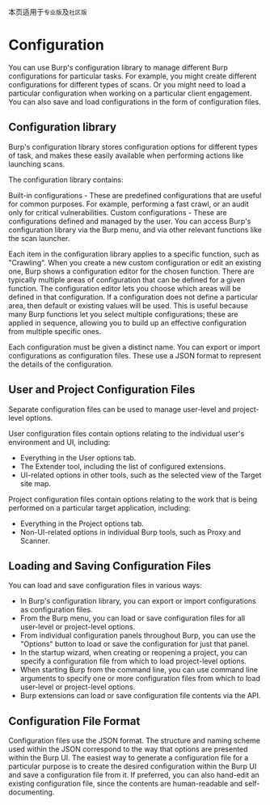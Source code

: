 本页适用于`专业版`及`社区版`

# Configuration
You can use Burp's configuration library to manage different Burp configurations for particular tasks. For example, you might create different configurations for different types of scans. Or you might need to load a particular configuration when working on a particular client engagement. You can also save and load configurations in the form of configuration files.

## Configuration library
Burp's configuration library stores configuration options for different types of task, and makes these easily available when performing actions like launching scans.

The configuration library contains:

Built-in configurations - These are predefined configurations that are useful for common purposes. For example, performing a fast crawl, or an audit only for critical vulnerabilities.
Custom configurations - These are configurations defined and managed by the user.
You can access Burp's configuration library via the Burp menu, and via other relevant functions like the scan launcher.

Each item in the configuration library applies to a specific function, such as "Crawling". When you create a new custom configuration or edit an existing one, Burp shows a configuration editor for the chosen function. There are typically multiple areas of configuration that can be defined for a given function. The configuration editor lets you choose which areas will be defined in that configuration. If a configuration does not define a particular area, then default or existing values will be used. This is useful because many Burp functions let you select multiple configurations; these are applied in sequence, allowing you to build up an effective configuration from multiple specific ones.

Each configuration must be given a distinct name. You can export or import configurations as configuration files. These use a JSON format to represent the details of the configuration.

## User and Project Configuration Files
Separate configuration files can be used to manage user-level and project-level options.

User configuration files contain options relating to the individual user's environment and UI, including:

* Everything in the User options tab.
* The Extender tool, including the list of configured extensions.
* UI-related options in other tools, such as the selected view of the Target site map.

Project configuration files contain options relating to the work that is being performed on a particular target application, including:

* Everything in the Project options tab.
* Non-UI-related options in individual Burp tools, such as Proxy and Scanner.

## Loading and Saving Configuration Files
You can load and save configuration files in various ways:

* In Burp's configuration library, you can export or import configurations as configuration files.
* From the Burp menu, you can load or save configuration files for all user-level or project-level options.
* From individual configuration panels throughout Burp, you can use the "Options" button to load or save the configuration for just that panel.
* In the startup wizard, when creating or reopening a project, you can specify a configuration file from which to load project-level options.
* When starting Burp from the command line, you can use command line arguments to specify one or more configuration files from which to load user-level or project-level options.
* Burp extensions can load or save configuration file contents via the API.

## Configuration File Format
Configuration files use the JSON format. The structure and naming scheme used within the JSON correspond to the way that options are presented within the Burp UI. The easiest way to generate a configuration file for a particular purpose is to create the desired configuration within the Burp UI and save a configuration file from it. If preferred, you can also hand-edit an existing configuration file, since the contents are human-readable and self-documenting.